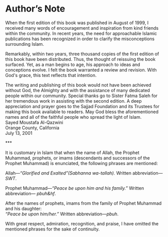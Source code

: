 Author’s Note
=============

When the first edition of this book was published in August of 1999, I
received many words of encouragement and inspiration from kind friends
within the community. In recent years, the need for approachable Islamic
publications has been recognized in order to clarify the misconceptions
surrounding Islam.

Remarkably, within two years, three thousand copies of the first edition
of this book have been distributed. Thus, the thought of reissuing the
book surfaced. Yet, as a man begins to age, his approach to ideas and
conceptions evolve. I felt the book warranted a review and revision.
With God's grace, this text reflects that intention.

The writing and publishing of this book would not have been achieved
without God, the Almighty and with the assistance of many dedicated
people within our community. Special thanks go to Sister Fatma Saleh for
her tremendous work in assisting with the second edition. A deep
appreciation and prayer goes to the Sajjad Foundation and its Trustees
for making this book available to readers. May God bless the
aforementioned names and all of the faithful people who spread the light
of Islam.  
 Sayed Moustafa Al-Qazwini  
 Orange County, California  
 July 13, 2001

\*\*\*

It is customary in Islam that when the name of Allah, the Prophet
Muhammad, prophets, or imams (descendants and successors of the Prophet
Muhammad) is enunciated, the following phrases are mentioned:

Allah—*“Glorified and Exalted”(Sabhanna wa-tallah).* Written
abbreviation—*SWT*.

Prophet Muhammad—*“Peace be upon him and his family.”* Written
abbreviation— *pbuh&hf*.

After the names of prophets, imams from the family of Prophet Muhammad
and his daughter:  
*“Peace be upon him/her.”* Written abbreviation—*pbuh*.

With great respect, admiration, recognition, and praise, I have omitted
the mentioned phrases for the sake of continuity.


